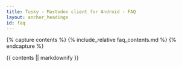 ```yaml
---
title: Tusky - Mastodon client for Android - FAQ
layout: anchor_headings
id: faq
---
```

{% capture contents %}
    {% include_relative faq_contents.md %}
{% endcapture %}

<main>
    {{ contents || markdownify }}
</main>
